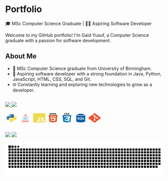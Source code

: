 # Portfolio

🎓 MSc Computer Science Graduate | 👨‍💻 Aspiring Software Developer

Welcome to my GitHub portfolio! I'm Gaid Yusuf, a Computer Science graduate with a passion for software development.

## About Me
- 🌟 MSc Computer Science graduate from University of Birmingham.
- 🚀 Aspiring software developer with a strong foundation in Java, Python, JavaScript, HTML, CSS, SQL, and Git.
- 🌐 Constantly learning and exploring new technologies to grow as a developer.

## 

<div>
  <a href="https://beacons.ai/gaidyusuf">
    <img height="180px" src="https://github-readme-stats.vercel.app/api?username=gaidyusuf&show_icons=true&theme=dracula&include_all_commits=true&count_private=true"/>
    <img height="180px" src="https://github-readme-stats.vercel.app/api/top-langs/?username=gaidyusuf&layout=compact&langs_count=16&theme=dracula"/>
  </a>
</div>

<div style="display: inline_block"><br>
  <img align="center" alt="Rafa-Python" height="30" width="40" src="https://raw.githubusercontent.com/devicons/devicon/master/icons/python/python-original.svg">
  <img align="center" alt="Rafa-Java" height="30" width="40" src="https://raw.githubusercontent.com/devicons/devicon/master/icons/java/java-original-wordmark.svg">
  <img align="center" alt="Rafa-Js" height="30" width="40" src="https://raw.githubusercontent.com/devicons/devicon/master/icons/javascript/javascript-plain.svg">
  <img align="center" alt="Rafa-HTML" height="30" width="40" src="https://raw.githubusercontent.com/devicons/devicon/master/icons/html5/html5-original-wordmark.svg">
  <img align="center" alt="Rafa-CSS" height="30" width="40" src="https://raw.githubusercontent.com/devicons/devicon/master/icons/css3/css3-original-wordmark.svg">
  <img align="center" alt="Rafa-SQL" height="30" width="40" src="https://raw.githubusercontent.com/devicons/devicon/master/icons/azuresqldatabase/azuresqldatabase-plain.svg">
  <img align="center" alt="Rafa-Git" height="30" width="40" src="https://raw.githubusercontent.com/devicons/devicon/master/icons/git/git-original.svg">
</div>

##

<div>
  <a href="mailto:qaayed2@gmail.com"><img src="https://img.shields.io/badge/Gmail-D14836?style=for-the-badge&logo=gmail&logoColor=white" target="_blank"></a>
  <a href="https://www.linkedin.com/in/gaidyusuf/" target="_blank"><img src="https://img.shields.io/badge/LinkedIn-0077B5?style=for-the-badge&logo=linkedin&logoColor=white" target="_blank"></a>
</div>

![Snake animation](https://raw.githubusercontent.com/gaidyusuf/gaidyusuf/output/github-contribution-grid-snake.svg)
